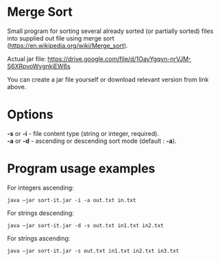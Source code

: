 # Merge Sort
Small program for sorting several already sorted (or partially sorted) files into supplied out file using merge sort (https://en.wikipedia.org/wiki/Merge_sort).

Actual jar file:
https://drive.google.com/file/d/1OayYgqyn-nrVJM-S6XRpvoWvgnkjEW6s

You can create a jar file yourself or download relevant version from link above.

# Options

__-s__ or __-i__ - file content type (string or integer, required).<br/>
__-a__ or __-d__ - ascending or descending sort mode (default : __-a__).<br/>


# Program usage examples
For integers ascending:
```console
java –jar sort-it.jar -i -a out.txt in.txt
```

For strings descending:
```console
java –jar sort-it.jar -d -s out.txt in1.txt in2.txt
```

For strings ascending:
```console
java –jar sort-it.jar -s out.txt in1.txt in2.txt in3.txt
```
